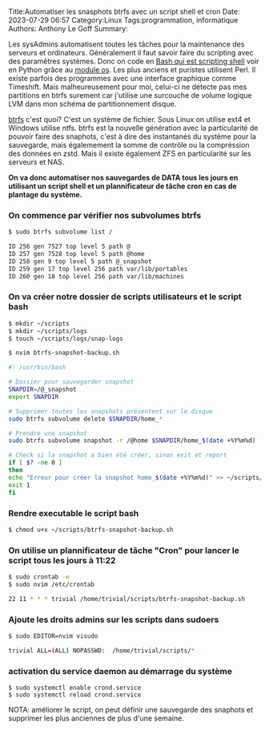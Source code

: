 Title:Automatiser les snasphots btrfs avec un script shell et cron
Date: 2023-07-29 06:57
Category:Linux
Tags:programmation, informatique
Authors: Anthony Le Goff
Summary:

Les sysAdmins automatisent toutes les tâches pour la maintenance des serveurs et ordinateurs. Généralement il faut savoir faire du scripting avec des paramêtres systèmes. Donc on code en [Bash qui est scripting shell](https://linux.goffinet.org/administration/scripts-shell/) voir en Python grâce au [module os](https://pythonforge.com/module-os-systeme-dexploitation/). Les plus anciens et puristes utilisent Perl. Il existe parfois des programmes avec une interface graphique comme Timeshift. Mais malheureusement pour moi, celui-ci ne détecte pas mes partitions en btrfs surement car j'utilise une surcouche de volume logique LVM dans mon schéma de partitionnement disque.

[btrfs](https://fr.wikipedia.org/wiki/Btrfs) c'est quoi? C'est un système de fichier. Sous Linux on utilise ext4 et Windows utilise ntfs. btrfs est la nouvelle génération avec la particularité de pouvoir faire des snaphots, c'est à dire des instantanés du système pour la sauvegarde, mais égalemement la somme de contrôle ou la compréssion des données en zstd. Mais il existe également ZFS en particularité sur les serveurs et NAS.

**On va donc automatiser nos sauvegardes de DATA tous les jours en utilisant un script shell et un plannificateur de tâche cron en cas de plantage du système.**

### On commence par vérifier nos subvolumes btrfs
```bash
$ sudo btrfs subvolume list /

ID 256 gen 7527 top level 5 path @
ID 257 gen 7528 top level 5 path @home
ID 258 gen 9 top level 5 path @_snapshot
ID 259 gen 17 top level 256 path var/lib/portables
ID 260 gen 18 top level 256 path var/lib/machines
```

### On va créer notre dossier de scripts utilisateurs et le script bash
```bash
$ mkdir ~/scripts
$ mkdir ~/scripts/logs
$ touch ~/scripts/logs/snap-logs

$ nvim btrfs-snapshot-backup.sh

#! /usr/bin/bash

# Dossier pour sauvegarder snapshot
SNAPDIR=/@_snapshot
export SNAPDIR

# Supprimer toutes les snapshots présentent sur le disque
sudo btrfs subvolume delete $SNAPDIR/home_*

# Prendre une snapshot
sudo btrfs subvolume snapshot -r /@home $SNAPDIR/home_$(date +%Y%m%d)

# Check si la snapshot a bien été créer, sinon exit et report
if [ $? -ne 0 ]
then
echo "Erreur pour créer la snapshot home_$(date +%Y%m%d)" >> ~/scripts/logs/snap-logs
exit 1
fi
```

### Rendre executable le script bash
```bash
$ chmod u+x ~/scripts/btrfs-snapshot-backup.sh
```
### On utilise un plannificateur de tâche "Cron" pour lancer le script tous les jours à 11:22
```bash
$ sudo crontab -e
$ sudo nvim /etc/crontab

22 11 * * * trivial /home/trivial/scripts/btrfs-snapshot-backup.sh
```

### Ajoute les droits admins sur les scripts dans sudoers
```bash
$ sudo EDITOR=nvim visudo

trivial ALL=(ALL) NOPASSWD:	 /home/trivial/scripts/*
```

### activation du service daemon au démarrage du système
```
$ sudo systemctl enable crond.service
$ sudo systemctl reload crond.service
```

NOTA: améliorer le script, on peut définir une sauvegarde des snaphots et supprimer les plus anciennes de plus d'une semaine.